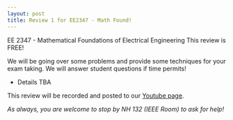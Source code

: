 ```yaml
---
layout: post
title: Review 1 for EE2347 - Math Found!
---
```

EE 2347 - Mathematical Foundations of Electrical Engineering
This review is FREE! 

We will be going over some problems and provide some techniques for your exam taking. We will answer student questions if time permits!

- Details TBA

This review will be recorded and posted to our [Youtube page](https://www.youtube.com/channel/UCV0OmOABl9S8e4QHvtNHLow).

*As always, you are welcome to stop by NH 132 (IEEE Room) to ask for help!*
